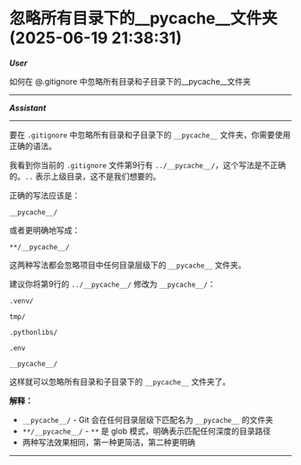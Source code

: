 <!-- Generated by SpecStory -->

# 忽略所有目录下的__pycache__文件夹 (2025-06-19 21:38:31)

_**User**_

如何在 @.gitignore 中忽略所有目录和子目录下的__pycache__文件夹

---

_**Assistant**_



---

要在 `.gitignore` 中忽略所有目录和子目录下的 `__pycache__` 文件夹，你需要使用正确的语法。

我看到你当前的 `.gitignore` 文件第9行有 `../__pycache__/`，这个写法是不正确的。`..` 表示上级目录，这不是我们想要的。

正确的写法应该是：

```gitignore
__pycache__/
```

或者更明确地写成：

```gitignore
**/__pycache__/
```

这两种写法都会忽略项目中任何目录层级下的 `__pycache__` 文件夹。

建议你将第9行的 `../__pycache__/` 修改为 `__pycache__/`：

```gitignore:.gitignore
.venv/

tmp/

.pythonlibs/

.env

__pycache__/
```

这样就可以忽略所有目录和子目录下的 `__pycache__` 文件夹了。

**解释：**
- `__pycache__/` - Git 会在任何目录层级下匹配名为 `__pycache__` 的文件夹
- `**/__pycache__/` - `**` 是 glob 模式，明确表示匹配任何深度的目录路径
- 两种写法效果相同，第一种更简洁，第二种更明确

---


